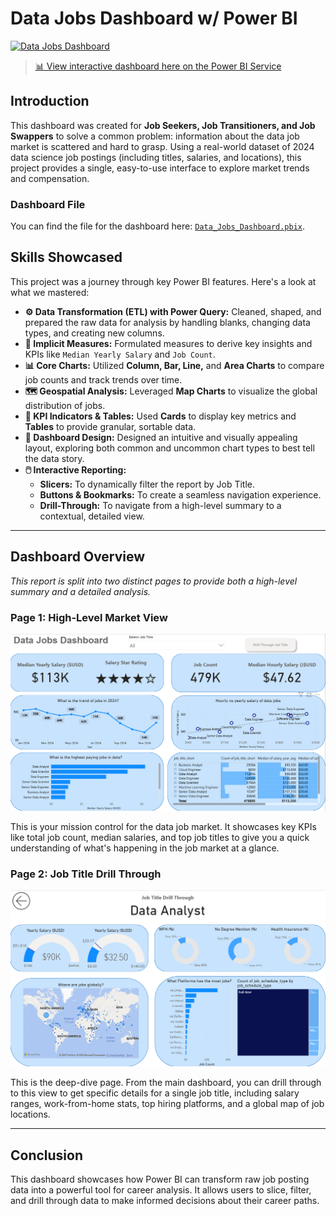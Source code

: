 # Data Jobs Dashboard w/ Power BI

<a href="https://app.powerbi.com/links/oK_VBkCx81?ctid=760f1af0-6917-41c6-9a3e-856833e75f1a&pbi_source=linkShare" target="_blank">
  <img src="Page%201" alt="Data Jobs Dashboard">
</a>

> <a href="https://lukeb.co/powerbi-project1" target="_blank">📊 View interactive dashboard here on the Power BI Service</a>

## Introduction

This dashboard was created for **Job Seekers, Job Transitioners, and Job Swappers** to solve a common problem: information about the data job market is scattered and hard to grasp. Using a real-world dataset of 2024 data science job postings (including titles, salaries, and locations), this project provides a single, easy-to-use interface to explore market trends and compensation.

### Dashboard File

You can find the file for the dashboard here: [`Data_Jobs_Dashboard.pbix`](Data_Jobs_Dashboard.pbix).

## Skills Showcased

This project was a journey through key Power BI features. Here's a look at what we mastered:

- **⚙️ Data Transformation (ETL) with Power Query:** Cleaned, shaped, and prepared the raw data for analysis by handling blanks, changing data types, and creating new columns.
- **🧮 Implicit Measures:** Formulated measures to derive key insights and KPIs like `Median Yearly Salary` and `Job Count`.
- **📊 Core Charts:** Utilized **Column, Bar, Line,** and **Area Charts** to compare job counts and track trends over time.
- **🗺️ Geospatial Analysis:** Leveraged **Map Charts** to visualize the global distribution of jobs.
- **🔢 KPI Indicators & Tables:** Used **Cards** to display key metrics and **Tables** to provide granular, sortable data.
- **🎨 Dashboard Design:** Designed an intuitive and visually appealing layout, exploring both common and uncommon chart types to best tell the data story.
- **🖱️ Interactive Reporting:**
  - **Slicers:** To dynamically filter the report by Job Title.
  - **Buttons & Bookmarks:** To create a seamless navigation experience.
  - **Drill-Through:** To navigate from a high-level summary to a contextual, detailed view.

---

## Dashboard Overview

_This report is split into two distinct pages to provide both a high-level summary and a detailed analysis._

### Page 1: High-Level Market View

![Data Jobs Dashboard Page 1](Page%201.png)

This is your mission control for the data job market. It showcases key KPIs like total job count, median salaries, and top job titles to give you a quick understanding of what's happening in the job market at a glance.

### Page 2: Job Title Drill Through

![Data Jobs Dashboard Page 2](Page%202.png)

This is the deep-dive page. From the main dashboard, you can drill through to this view to get specific details for a single job title, including salary ranges, work-from-home stats, top hiring platforms, and a global map of job locations.

---

## Conclusion

This dashboard showcases how Power BI can transform raw job posting data into a powerful tool for career analysis. It allows users to slice, filter, and drill through data to make informed decisions about their career paths.
